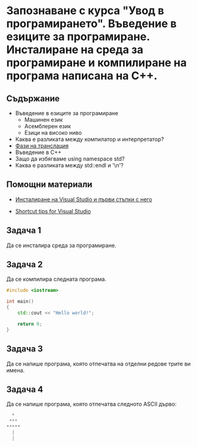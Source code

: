 # Запознаване с курса "Увод в програмирането". Въведение в езиците за програмиране. Инсталиране на среда за програмиране и компилиране на програма написана на С++.

## Съдържание
* Въведение в езиците за програмиране
    * Машинен език
    * Асемблерен език
    * Езици на високо ниво
* Каква е разликата между компилатор и интерпретатор?
* [Фази на транслация](https://en.cppreference.com/w/cpp/language/translation_phases)
* Въведение в С++
* Защо да избягваме using namespace std?
* Каква е разликата между std::endl и '\n'?

## Помощни материали

* [Инсталиране на Visual Studio и първи стъпки с него](https://docs.google.com/document/d/12ZNQehlucjbsQTXlHsh_NE5UzBGUIizGTkJ8fG7Y2Sw/edit?usp=sharing)

* [Shortcut tips for Visual Studio](https://docs.microsoft.com/en-us/visualstudio/ide/productivity-shortcuts?view=vs-2019)


## Задача 1
Да се инсталира среда за програмиране.

## Задача 2
Да се компилира следната програма.

```c++
#include <iostream>

int main()
{
    std::cout << "Hello world!";

    return 0;
}
```

## Задача 3
Да се напише програма, която отпечатва на отделни редове трите ви имена.

## Задача 4
Да се напише програма, която отпечатва следното ASCII дърво:

```c++
  *
 ***
*****
  |
  |
```